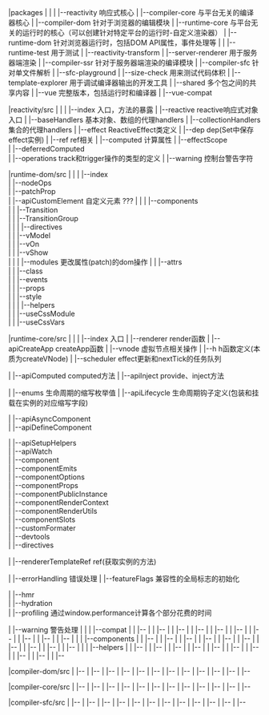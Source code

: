 



|packages
|  |
|  |--reactivity                 响应式核心
|  |--compiler-core              与平台无关的编译器核心
|  |--compiler-dom               针对于浏览器的编辑模块
|  |--runtime-core               与平台无关的运行时的核心（可以创建针对特定平台的运行时-自定义渲染器）
|  |--runtime-dom                针对浏览器运行时，包括DOM API属性，事件处理等
|
|  |--runtime-test               用于测试
|  |--reactivity-transform
|  |--server-renderer            用于服务器端渲染
|  |--compiler-ssr               针对于服务器端渲染的编译模块
|  |--compiler-sfc               针对单文件解析
|  |--sfc-playground
|  |--size-check                 用来测试代码体积
|  |--template-explorer          用于调试编译器输出的开发工具
|  |--shared                     多个包之间的共享内容
|  |--vue                        完整版本，包括运行时和编译器
|  |--vue-compat











|reactivity/src
|  |
|  |--index                        入口，方法的暴露
|  |--reactive                     reactive响应式对象入口
|  |--baseHandlers                 基本对象、数组的代理handlers
|  |--collectionHandlers           集合的代理handlers
|  |--effect                       ReactiveEffect类定义
|  |--dep                          dep(Set中保存effect实例)
|  |--ref                          ref相关
|  |--computed                     计算属性
|  |--effectScope                  
|  |--deferredComputed             
|  |--operations                   track和trigger操作的类型的定义
|  |--warning                      控制台警告字符














|runtime-dom/src
|  |
|  |--index                       
|  |--nodeOps                     
|  |--patchProp                   
|  |--apiCustomElement            自定义元素 ???
|  |
|  |--components                  
|  |  |--Transition               
|  |  |--TransitionGroup          
|  |
|  |--directives                  
|  |  |--vModel                   
|  |  |--vOn                      
|  |  |--vShow                    
|  |
|  |--modules                     更改属性(patch)的dom操作
|  |  |--attrs                    
|  |  |--class                    
|  |  |--events                   
|  |  |--props                    
|  |  |--style                    
|  |
|  |--helpers                     
|  |  |--useCssModule             
|  |  |--useCssVars               


|runtime-core/src
|  |
|  |--index                       入口
|  |--renderer                    render函数
|  |--apiCreateApp                createApp函数
|  |--vnode                       虚拟节点相关操作
|  |--h                           h函数定义(本质为createVNode)
|  |--scheduler                   effect更新和nextTick的任务队列

|  |--apiComputed                 computed方法
|  |--apiInject                   provide、inject方法

|  |--enums                       生命周期的缩写枚举值
|  |--apiLifecycle                生命周期钩子定义(包装和挂载在实例的对应缩写字段)

|  |--apiAsyncComponent           
|  |--apiDefineComponent          


|  |--apiSetupHelpers             
|  |--apiWatch                    
|  |--component                   
|  |--componentEmits              
|  |--componentOptions            
|  |--componentProps              
|  |--componentPublicInstance     
|  |--componentRenderContext      
|  |--componentRenderUtils        
|  |--componentSlots              
|  |--customFormater              
|  |--devtools                    
|  |--directives                  

|  |--rendererTemplateRef         ref(获取实例的方法)

|  |--errorHandling               错误处理
|  |--featureFlags                兼容性的全局标志的初始化

|  |--hmr                         
|  |--hydration                   
|  |--profiling                   通过window.performance计算各个部分花费的时间


|  |--warning                     警告处理
|  |
|  |--compat
|  |  |--
|  |  |--
|  |  |--
|  |  |--
|  |  |--
|  |  |--
|  |  |--
|  |  |--
|  |  |--
|  |  |--
|  |
|  |--components
|  |  |--
|  |  |--
|  |  |--
|  |  |--
|  |  |--
|  |  |--
|  |  |--
|  |  |--
|  |  |--
|  |  |--
|  |
|  |--helpers
|  |  |--
|  |  |--
|  |  |--
|  |  |--
|  |  |--
|  |  |--
|  |  |--
|  |  |--
|  |  |--
|  |  |--






























|compiler-dom/src
|  |--
|  |--
|  |--
|  |--
|  |--
|  |--
|  |--
|  |--
|  |--
|  |--
|  |--
|  |--






|compiler-core/src
|  |--
|  |--
|  |--
|  |--
|  |--
|  |--
|  |--
|  |--
|  |--
|  |--
|  |--
|  |--







|compiler-sfc/src
|  |--
|  |--
|  |--
|  |--
|  |--
|  |--
|  |--
|  |--
|  |--
|  |--
|  |--
|  |--












































